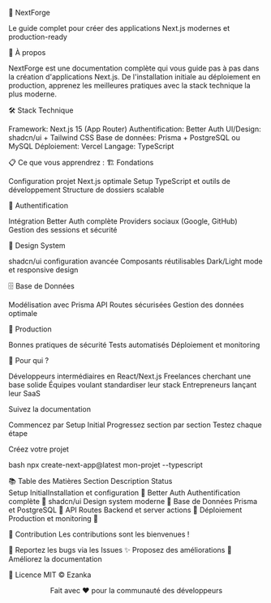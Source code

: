 🚀 NextForge

Le guide complet pour créer des applications Next.js modernes et production-ready

📖 À propos

NextForge est une documentation complète qui vous guide pas à pas dans la création d'applications Next.js. De l'installation initiale au déploiement en production, apprenez les meilleures pratiques avec la stack technique la plus moderne.

🛠️ Stack Technique

Framework: Next.js 15 (App Router)
Authentification: Better Auth
UI/Design: shadcn/ui + Tailwind CSS
Base de données: Prisma + PostgreSQL ou MySQL
Déploiement: Vercel
Langage: TypeScript

📋 Ce que vous apprendrez :
🏗️ Fondations

Configuration projet Next.js optimale
Setup TypeScript et outils de développement
Structure de dossiers scalable

🔐 Authentification

Intégration Better Auth complète
Providers sociaux (Google, GitHub)
Gestion des sessions et sécurité

🎨 Design System

shadcn/ui configuration avancée
Composants réutilisables
Dark/Light mode et responsive design

🗄️ Base de Données

Modélisation avec Prisma
API Routes sécurisées
Gestion des données optimale

🚀 Production

Bonnes pratiques de sécurité
Tests automatisés
Déploiement et monitoring

🎯 Pour qui ?

Développeurs intermédiaires en React/Next.js
Freelances cherchant une base solide
Équipes voulant standardiser leur stack
Entrepreneurs lançant leur SaaS

Suivez la documentation

Commencez par Setup Initial
Progressez section par section
Testez chaque étape


Créez votre projet

bash   npx create-next-app@latest mon-projet --typescript

📚 Table des Matières
Section             Description                             Status  
Setup               InitialInstallation et configuration    🚧
Better Auth         Authentification complète               🚧
shadcn/ui           Design system moderne                   🚧
Base de Données     Prisma et PostgreSQL                    🚧
API Routes          Backend et server actions               🚧
Déploiement         Production et monitoring                🚧

🤝 Contribution
Les contributions sont les bienvenues !

🐛 Reportez les bugs via les Issues
✨ Proposez des améliorations
📖 Améliorez la documentation

📄 Licence
MIT © Ezanka

<div align="center">
  <p>Fait avec ❤️ pour la communauté des développeurs</p>
</div>